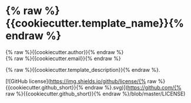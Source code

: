 # {% raw %}{{cookiecutter.template_name}}{% endraw %}

{% raw %}{{cookiecutter.author}}{% endraw %}  
{% raw %}{{cookiecutter.email}}{% endraw %}  

{% raw %}{{cookiecutter.template_description}}{% endraw %}.

[![GitHub license](https://img.shields.io/github/license/{% raw %}{{cookiecutter.github_short}}{% endraw %}.svg)](https://github.com/{% raw %}{{cookiecutter.github_short}}{% endraw %}/blob/master/LICENSE)
